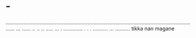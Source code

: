 # -
.................................................................................................................................. ... ...... .. .. .. ..... ... . ............. . . . .......... ... ..........
tikka nan magane
